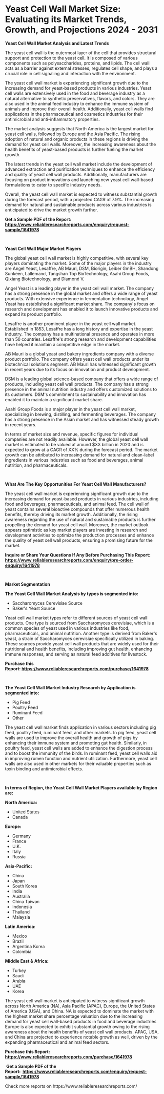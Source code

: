 <p><h1>Yeast Cell Wall Market Size: Evaluating its Market Trends, Growth, and Projections 2024 - 2031</h1></p><p><strong>Yeast Cell Wall Market Analysis and Latest Trends</strong></p>
<p><p>The yeast cell wall is the outermost layer of the cell that provides structural support and protection to the yeast cell. It is composed of various components such as polysaccharides, proteins, and lipids. The cell wall acts as a barrier against external stresses, regulates cell shape, and plays a crucial role in cell signaling and interaction with the environment.</p><p>The yeast cell wall market is experiencing significant growth due to the increasing demand for yeast-based products in various industries. Yeast cell walls are extensively used in the food and beverage industry as a natural alternative to synthetic preservatives, flavors, and colors. They are also used in the animal feed industry to enhance the immune system of animals and improve their overall health. Additionally, yeast cell walls find applications in the pharmaceutical and cosmetics industries for their antimicrobial and anti-inflammatory properties.</p><p>The market analysis suggests that North America is the largest market for yeast cell walls, followed by Europe and the Asia Pacific. The rising adoption of natural and organic products in these regions is driving the demand for yeast cell walls. Moreover, the increasing awareness about the health benefits of yeast-based products is further fueling the market growth.</p><p>The latest trends in the yeast cell wall market include the development of advanced extraction and purification techniques to enhance the efficiency and quality of yeast cell wall products. Additionally, manufacturers are focusing on product innovations and launching new yeast cell wall-based formulations to cater to specific industry needs.</p><p>Overall, the yeast cell wall market is expected to witness substantial growth during the forecast period, with a projected CAGR of 7.9%. The increasing demand for natural and sustainable products across various industries is anticipated to drive the market growth further.</p></p>
<p><strong>Get a Sample PDF of the Report:&nbsp; <a href="https://www.reliableresearchreports.com/enquiry/request-sample/1641978">https://www.reliableresearchreports.com/enquiry/request-sample/1641978</a></strong></p>
<p>&nbsp;</p>
<p><strong>Yeast Cell Wall Major Market Players</strong></p>
<p><p>The global yeast cell wall market is highly competitive, with several key players dominating the market. Some of the major players in the industry are Angel Yeast, Lesaffre, AB Mauri, DSM, Biorigin, Leiber GmBH, Shandong Sunkeen, Lallemand, Tangshan Top BioTechnology, Asahi Group Foods, Qixiang Biotechnology, and Diamond V.</p><p>Angel Yeast is a leading player in the yeast cell wall market. The company has a strong presence in the global market and offers a wide range of yeast products. With extensive experience in fermentation technology, Angel Yeast has established a significant market share. The company's focus on research and development has enabled it to launch innovative products and expand its product portfolio.</p><p>Lesaffre is another prominent player in the yeast cell wall market. Established in 1853, Lesaffre has a long history and expertise in the yeast industry. The company has a multinational presence and operates in more than 50 countries. Lesaffre's strong research and development capabilities have helped it maintain a competitive edge in the market.</p><p>AB Mauri is a global yeast and bakery ingredients company with a diverse product portfolio. The company offers yeast cell wall products under its biotechnical solutions segment. AB Mauri has witnessed significant growth in recent years due to its focus on innovation and product development.</p><p>DSM is a leading global science-based company that offers a wide range of products, including yeast cell wall products. The company has a strong presence in the animal nutrition industry and offers customized solutions to its customers. DSM's commitment to sustainability and innovation has enabled it to maintain a significant market share.</p><p>Asahi Group Foods is a major player in the yeast cell wall market, specializing in brewing, distilling, and fermenting beverages. The company has a strong presence in the Asian market and has witnessed steady growth in recent years.</p><p>In terms of market size and revenue, specific figures for individual companies are not readily available. However, the global yeast cell wall market is estimated to be valued at around $XX billion in 2020 and is expected to grow at a CAGR of XX% during the forecast period. The market growth can be attributed to increasing demand for natural and clean-label ingredients in various industries such as food and beverages, animal nutrition, and pharmaceuticals.</p></p>
<p>&nbsp;</p>
<p><strong>What Are The Key Opportunities For Yeast Cell Wall Manufacturers?</strong></p>
<p><p>The yeast cell wall market is experiencing significant growth due to the increasing demand for yeast-based products in various industries, including food and beverages, pharmaceuticals, and animal feed. The cell wall of yeast contains several bioactive compounds that offer numerous health benefits, thereby driving its market growth. Additionally, the rising awareness regarding the use of natural and sustainable products is further propelling the demand for yeast cell wall. Moreover, the market outlook appears optimistic as key market players are investing in research and development activities to optimize the production processes and enhance the quality of yeast cell wall products, ensuring a promising future for the market.</p></p>
<p><strong>Inquire or Share Your Questions If Any Before Purchasing This Report: <a href="https://www.reliableresearchreports.com/enquiry/pre-order-enquiry/1641978">https://www.reliableresearchreports.com/enquiry/pre-order-enquiry/1641978</a></strong></p>
<p>&nbsp;</p>
<p><strong>Market Segmentation</strong></p>
<p><strong>The Yeast Cell Wall Market Analysis by types is segmented into:</strong></p>
<p><ul><li>Saccharomyces Cerevisiae Source</li><li>Baker's Yeast Source</li></ul></p>
<p><p>Yeast cell wall market types refer to different sources of yeast cell wall products. One type is sourced from Saccharomyces cerevisiae, which is a common species of yeast used in various industries like food, pharmaceuticals, and animal nutrition. Another type is derived from Baker's yeast, a strain of Saccharomyces cerevisiae specifically utilized in baking. These sources provide yeast cell wall products that are widely used for their nutritional and health benefits, including improving gut health, enhancing immune responses, and serving as natural feed additives for livestock.</p></p>
<p><strong>Purchase this Report:&nbsp;<a href="https://www.reliableresearchreports.com/purchase/1641978">https://www.reliableresearchreports.com/purchase/1641978</a></strong></p>
<p>&nbsp;</p>
<p><strong>The Yeast Cell Wall Market Industry Research by Application is segmented into:</strong></p>
<p><ul><li>Pig Feed</li><li>Poultry Feed</li><li>Ruminant Feed</li><li>Other</li></ul></p>
<p><p>The yeast cell wall market finds application in various sectors including pig feed, poultry feed, ruminant feed, and other markets. In pig feed, yeast cell walls are used to improve the overall health and growth of pigs by enhancing their immune system and promoting gut health. Similarly, in poultry feed, yeast cell walls are added to enhance the digestion process and to boost the immunity of the birds. In ruminant feed, yeast cell walls aid in improving rumen function and nutrient utilization. Furthermore, yeast cell walls are also used in other markets for their valuable properties such as toxin binding and antimicrobial effects.</p></p>
<p>&nbsp;</p>
<p><strong>In terms of Region, the Yeast Cell Wall Market Players available by Region are:</strong></p>
<p>
    <p> <strong> North America: </strong>
        <ul>
            <li>United States</li>
            <li>Canada</li>
        </ul>
        </p> 
    <p> <strong> Europe: </strong>
        <ul>
            <li>Germany</li>
            <li>France</li>
            <li>U.K.</li>
            <li>Italy</li>
            <li>Russia</li>
        </ul>
        </p> 
    <p> <strong> Asia-Pacific: </strong>
        <ul>
            <li>China</li>
            <li>Japan</li>
            <li>South Korea</li>
            <li>India</li>
            <li>Australia</li>
            <li>China Taiwan</li>
            <li>Indonesia</li>
            <li>Thailand</li>
            <li>Malaysia</li>
        </ul>
        </p> 
    <p> <strong> Latin America: </strong>
        <ul>
            <li>Mexico</li>
            <li>Brazil</li>
            <li>Argentina Korea</li>
            <li>Colombia</li>
        </ul>
        </p> 
    <p> <strong> Middle East & Africa: </strong>
        <ul>
            <li>Turkey</li>
            <li>Saudi</li>
            <li>Arabia</li>
            <li>UAE</li>
            <li>Korea</li>
        </ul>
    </p>
    </p>
<p><p>The yeast cell wall market is anticipated to witness significant growth across North America (NA), Asia Pacific (APAC), Europe, the United States of America (USA), and China. NA is expected to dominate the market with the highest market share percentage valuation due to the increasing demand for yeast cell wall-based products in food and beverage industries. Europe is also expected to exhibit substantial growth owing to the rising awareness about the health benefits of yeast cell wall products. APAC, USA, and China are projected to experience notable growth as well, driven by the expanding pharmaceutical and animal feed sectors.</p></p>
<p><strong>Purchase this Report: <a href="https://www.reliableresearchreports.com/purchase/1641978">https://www.reliableresearchreports.com/purchase/1641978</a></strong></p>
<p>&nbsp;<strong>Get a Sample PDF of the Report:&nbsp;&nbsp;<a href="https://www.reliableresearchreports.com/enquiry/request-sample/1641978">https://www.reliableresearchreports.com/enquiry/request-sample/1641978</a></strong></p>
<p><strong></strong></p>
<p>Check more reports on https://www.reliableresearchreports.com/</p>